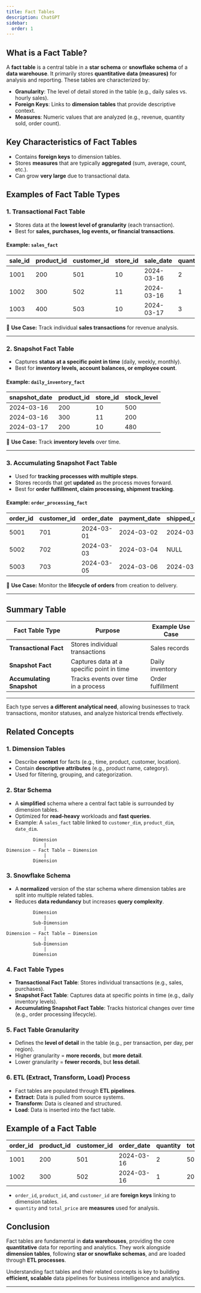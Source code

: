 ```yaml
---
title: Fact Tables
description: ChatGPT
sidebar:
  order: 1
---
```


## What is a Fact Table?

A **fact table** is a central table in a **star schema** or **snowflake schema** of a **data warehouse**. It primarily stores **quantitative data (measures)** for analysis and reporting. These tables are characterized by:

- **Granularity**: The level of detail stored in the table (e.g., daily sales vs. hourly sales).
- **Foreign Keys**: Links to **dimension tables** that provide descriptive context.
- **Measures**: Numeric values that are analyzed (e.g., revenue, quantity sold, order count).

## Key Characteristics of Fact Tables

- Contains **foreign keys** to dimension tables.
- Stores **measures** that are typically **aggregated** (sum, average, count, etc.).
- Can grow **very large** due to transactional data.

## Examples of Fact Table Types

### 1. **Transactional Fact Table**

- Stores data at the **lowest level of granularity** (each transaction).
- Best for **sales, purchases, log events, or financial transactions**.

#### Example: `sales_fact`

| sale_id | product_id | customer_id | store_id | sale_date  | quantity | total_price |
| ------- | ---------- | ----------- | -------- | ---------- | -------- | ----------- |
| 1001    | 200        | 501         | 10       | 2024-03-16 | 2        | 50.00       |
| 1002    | 300        | 502         | 11       | 2024-03-16 | 1        | 20.00       |
| 1003    | 400        | 503         | 10       | 2024-03-17 | 3        | 75.00       |

📌 **Use Case:** Track individual **sales transactions** for revenue analysis.

---

### 2. **Snapshot Fact Table**

- Captures **status at a specific point in time** (daily, weekly, monthly).
- Best for **inventory levels, account balances, or employee count**.

#### Example: `daily_inventory_fact`

| snapshot_date | product_id | store_id | stock_level |
| ------------- | ---------- | -------- | ----------- |
| 2024-03-16    | 200        | 10       | 500         |
| 2024-03-16    | 300        | 11       | 200         |
| 2024-03-17    | 200        | 10       | 480         |

📌 **Use Case:** Track **inventory levels** over time.

---

### 3. **Accumulating Snapshot Fact Table**

- Used for **tracking processes with multiple steps**.
- Stores records that get **updated** as the process moves forward.
- Best for **order fulfillment, claim processing, shipment tracking**.

#### Example: `order_processing_fact`

| order_id | customer_id | order_date | payment_date | shipped_date | delivered_date | order_status |
| -------- | ----------- | ---------- | ------------ | ------------ | -------------- | ------------ |
| 5001     | 701         | 2024-03-01 | 2024-03-02   | 2024-03-05   | 2024-03-07     | Delivered    |
| 5002     | 702         | 2024-03-03 | 2024-03-04   | NULL         | NULL           | Pending      |
| 5003     | 703         | 2024-03-05 | 2024-03-06   | 2024-03-08   | NULL           | Shipped      |

📌 **Use Case:** Monitor the **lifecycle of orders** from creation to delivery.

---

## **Summary Table**

| Fact Table Type           | Purpose                                   | Example Use Case  |
| ------------------------- | ----------------------------------------- | ----------------- |
| **Transactional Fact**    | Stores individual transactions            | Sales records     |
| **Snapshot Fact**         | Captures data at a specific point in time | Daily inventory   |
| **Accumulating Snapshot** | Tracks events over time in a process      | Order fulfillment |

---

Each type serves **a different analytical need**, allowing businesses to track transactions, monitor statuses, and analyze historical trends effectively.

## Related Concepts

### 1. **Dimension Tables**

- Describe **context** for facts (e.g., time, product, customer, location).
- Contain **descriptive attributes** (e.g., product name, category).
- Used for filtering, grouping, and categorization.

### 2. **Star Schema**

- A **simplified** schema where a central fact table is surrounded by dimension tables.
- Optimized for **read-heavy** workloads and **fast queries**.
- Example: A `sales_fact` table linked to `customer_dim`, `product_dim`, `date_dim`.

```less
          Dimension
              |
Dimension — Fact Table — Dimension
              |
          Dimension
```

### 3. **Snowflake Schema**

- A **normalized** version of the star schema where dimension tables are split into multiple related tables.
- Reduces **data redundancy** but increases **query complexity**.

```vbnet
          Dimension
              |
          Sub-Dimension
              |
Dimension — Fact Table — Dimension
              |
          Sub-Dimension
              |
          Dimension

```

### 4. **Fact Table Types**

- **Transactional Fact Table**: Stores individual transactions (e.g., sales, purchases).
- **Snapshot Fact Table**: Captures data at specific points in time (e.g., daily inventory levels).
- **Accumulating Snapshot Fact Table**: Tracks historical changes over time (e.g., order processing lifecycle).

### 5. **Fact Table Granularity**

- Defines the **level of detail** in the table (e.g., per transaction, per day, per region).
- Higher granularity = **more records**, but **more detail**.
- Lower granularity = **fewer records**, but **less detail**.

### 6. **ETL (Extract, Transform, Load) Process**

- Fact tables are populated through **ETL pipelines**.
- **Extract**: Data is pulled from source systems.
- **Transform**: Data is cleaned and structured.
- **Load**: Data is inserted into the fact table.

## Example of a Fact Table

| order_id | product_id | customer_id | order_date | quantity | total_price |
| -------- | ---------- | ----------- | ---------- | -------- | ----------- |
| 1001     | 200        | 501         | 2024-03-16 | 2        | 50.00       |
| 1002     | 300        | 502         | 2024-03-16 | 1        | 20.00       |

- `order_id`, `product_id`, and `customer_id` are **foreign keys** linking to dimension tables.
- `quantity` and `total_price` are **measures** used for analysis.

## Conclusion

Fact tables are fundamental in **data warehouses**, providing the core **quantitative** data for reporting and analytics. They work alongside **dimension tables**, following **star or snowflake schemas**, and are loaded through **ETL processes**.

Understanding fact tables and their related concepts is key to building **efficient, scalable** data pipelines for business intelligence and analytics.

---
